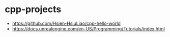 # cpp-projects

- https://github.com/Hsien-HsiuLiao/cpp-hello-world
- https://docs.unrealengine.com/en-US/Programming/Tutorials/index.html
